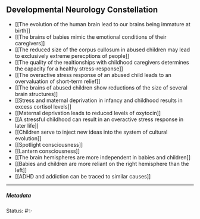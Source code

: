 ## Developmental Neurology Constellation

- [[The evolution of the human brain lead to our brains being immature at birth]]
- [[The brains of babies mimic the emotional conditions of their caregivers]]
- [[The reduced size of the corpus cullosum in abused children may lead to exclusively extreme perecptions of people]]
- [[The quality of the realtionships with childhood caregivers determines the capacity for a healthy stress-response]]
- [[The overactive stress response of an abused child leads to an overvaluation of short-term relief]]
- [[The brains of abused children show reductions of the size of several brain structures]]
- [[Stress and maternal deprivation in infancy and childhood results in excess cortisol levels]]
- [[Maternal deprivation leads to reduced levels of oxytocin]]
- [[A stressful childhood can result in an overactive stress response in later life]]
- [[Children serve to inject new ideas into the system of cultural evolution]]
- [[Spotlight consciousness]]
- [[Lantern consciousness]]
- [[The brain hemispheres are more independent in babies and children]]
- [[Babies and children are more reliant on the right hemisphere than the left]]
- [[ADHD and addiction can be traced to similar causes]]

___

##### Metadata

Status: #✨